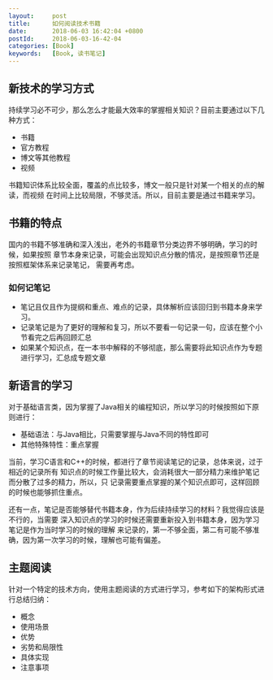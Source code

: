 ```yaml
---
layout:     post
title:      如何阅读技术书籍
date:       2018-06-03 16:42:04 +0800
postId:     2018-06-03-16-42-04
categories: [Book]
keywords:   [Book, 读书笔记]
---
```


## 新技术的学习方式

持续学习必不可少，那么怎么才能最大效率的掌握相关知识？目前主要通过以下几种方式：
* 书籍
* 官方教程
* 博文等其他教程
* 视频

书籍知识体系比较全面，覆盖的点比较多，博文一般只是针对某一个相关的点的解读，而视频
在时间上比较局限，不够灵活。所以，目前主要是通过书籍来学习。

## 书籍的特点

国内的书籍不够准确和深入浅出，老外的书籍章节分类边界不够明确，学习的时候，如果按照
章节本身来记录，可能会出现知识点分散的情况，是按照章节还是按照框架体系来记录笔记，
需要再考虑。

### 如何记笔记

* 笔记且仅且作为提纲和重点、难点的记录，具体解析应该回归到书籍本身来学习。
* 记录笔记是为了更好的理解和复习，所以不要看一句记录一句，应该在整个小节看完之后再回顾汇总
* 如果某个知识点，在一本书中解释的不够彻底，那么需要将此知识点作为专题进行学习，汇总成专题文章

## 新语言的学习

对于基础语言类，因为掌握了Java相关的编程知识，所以学习的时候按照如下原则进行：
* 基础语法：与Java相比，只需要掌握与Java不同的特性即可
* 其他特殊特性：重点掌握

当前，学习C语言和C++的时候，都进行了章节阅读笔记的记录，总体来说，过于相近的记录所有
知识点的时候工作量比较大，会消耗很大一部分精力来维护笔记而分散了过多的精力，所以，只
记录需要重点掌握的某个知识点即可，这样回顾的时候也能够抓住重点。

还有一点，笔记是否能够替代书籍本身，作为后续持续学习的材料？我觉得应该是不行的，当需要
深入知识点的学习的时候还需要重新投入到书籍本身，因为学习笔记是作为当时学习的时候的理解
来记录的，第一不够全面，第二有可能不够准确，因为第一次学习的时候，理解也可能有偏差。

## 主题阅读

针对一个特定的技术方向，使用主题阅读的方式进行学习，参考如下的架构形式进行总结归纳：

* 概念
* 使用场景
* 优势
* 劣势和局限性
* 具体实现
* 注意事项


